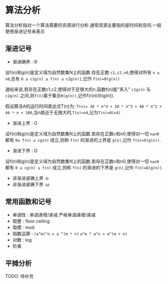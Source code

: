 # 算法分析

算法分析指对一个算法需要的资源进行分析.通常资源主要指的是时间和空间.一般使用渐进记号来表示

## 渐进记号

* 渐进确界 : Θ

设f(n)和g(n)是定义域为自然数集N上的函数.存在正数 `c1,c2,n0`,使得对所有 `n ≥ n0`,总有 `0 ≤ c1g(n) ≤ f(n) ≤ c2g(n)}`,记作 `f(n)=Θ(g(n))`

通俗来说,若存在正数c1,c2,使得对于足够大的n,函数f(n)能"夹入" `c1g(n)` 与 `c2g(n)` 之间,则`f(n)`属于集合`Θ(g(n))`,记作f(n)∈Θ(g(n)).

假设算法A的运行时间表达式T(n)为: `T(n)= 30 * n^4 + 20 * n^3 + 40 * n^2 + 46 * n + 100`,当n趋近于无限大时,`T(n)≈n4`,记为`T(n)=Θ(n4)`

* 渐进上界 : Ο

设f(n)和g(n)是定义域为自然数集N上的函数.若存在正数c和n0,使得对一切 `n≥n0` 都有 `0≤ f(n) ≤ cg(n)` 成立,则称 `f(n)` 的渐进的上界是 `g(n)`,记作 `f(n)=O(g(n))`.

* 渐进下界 : Ω

设f(n)和g(n)是定义域为自然数集N上的函数.若存在正数c和n0,使得对一切 `n≥n0` 都有 `0 ≤ cg(n) ≤ f(n)` 成立,则称 `f(n)` 的渐进的下界是 `g(n)`,记作 `f(n)=Ω(g(n))`.

* 非渐进紧确上界 :ο
* 非渐进紧确下界 :ω

## 常用函数和记号

* 单调性 : 单调递增/递减 严格单调递增/递减
* 取整 : floor ceiling
* 取模 : mod
* 指数运算 : `(a^m)^n = a ^(m * n)` `a^m * a^n = a^(m + n)`
* 对数 : log
* 阶乘

## 平摊分析

TODO: 待补充